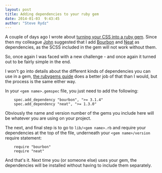 ```yaml
---
layout: post
title: Adding dependencies to your ruby gem
date: 2014-01-03  9:43:45
author: "Steve Rydz"
---
```

A couple of days ago I wrote about [turning your CSS into a ruby gem](http://easyart.github.io/2013/12/31/turn-your-css-into-a-ruby-gem/). Since then my colleague [John](http://easyart.github.io/authors/john-pash/) suggested that I add [Bourbon](http://bourbon.io) and [Neat](http://neat.bourbon.io) as dependencies, as the SCSS included in the gem will not work without them.

So, once again I was faced with a new challenge - and once again it turned out to be fairly simple in the end.

I won't go into details about the different kinds of dependencies you can use in a gem, [the rubygems guide](http://guides.rubygems.org/patterns/#declaring_dependencies) does a better job of that than I would, but the process is the same either way.

In your `<gem name>.gemspec` file, you just need to add the following:

		spec.add_dependency "bourbon", ">= 3.1.4"
		spec.add_dependency "neat", ">= 1.3.0"

Obviously the name and version number of the gems you include here will be whatever you are using on your project.

The next, and final step is to go to `lib/<gem name>.rb` and require your dependencies at the top of the file, underneath your `<gem name>/version` require statement:

		require "bourbon"
		require "neat"

And that's it. Next time you (or someone else) uses your gem, the dependencies will be installed without having to include them separately.
